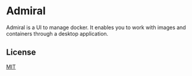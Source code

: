 # Admiral

Admiral is a UI to manage docker. It enables you to work with images and containers through a desktop application.

## License

[MIT](LICENSE)
